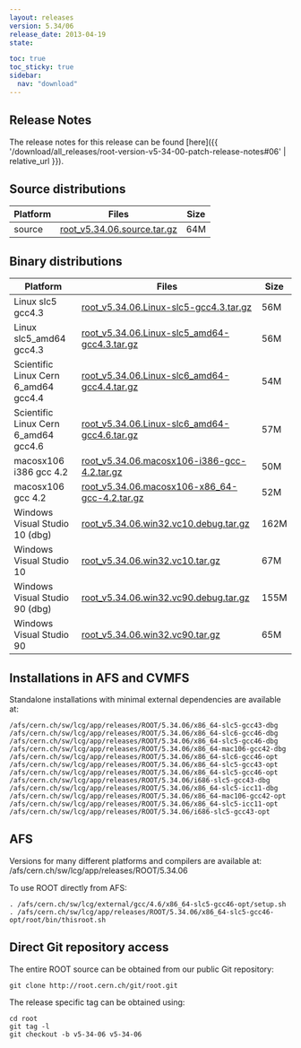 ```yaml
---
layout: releases
version: 5.34/06
release_date: 2013-04-19
state:

toc: true
toc_sticky: true
sidebar:
  nav: "download"
---
```



## Release Notes
The release notes for this release can be found [here]({{ '/download/all_releases/root-version-v5-34-00-patch-release-notes#06' | relative_url }}).

## Source distributions

| Platform       | Files | Size |
|-----------|-------|-----|
| source | [root_v5.34.06.source.tar.gz](https://root.cern.ch/download/root_v5.34.06.source.tar.gz) |  64M |


## Binary distributions

| Platform       | Files | Size |
|-----------|-------|-----|
| Linux slc5 gcc4.3 | [root_v5.34.06.Linux-slc5-gcc4.3.tar.gz](https://root.cern.ch/download/root_v5.34.06.Linux-slc5-gcc4.3.tar.gz) |  56M |
| Linux slc5_amd64 gcc4.3 | [root_v5.34.06.Linux-slc5_amd64-gcc4.3.tar.gz](https://root.cern.ch/download/root_v5.34.06.Linux-slc5_amd64-gcc4.3.tar.gz) |  56M |
| Scientific Linux Cern 6_amd64 gcc4.4 | [root_v5.34.06.Linux-slc6_amd64-gcc4.4.tar.gz](https://root.cern.ch/download/root_v5.34.06.Linux-slc6_amd64-gcc4.4.tar.gz) |  54M |
| Scientific Linux Cern 6_amd64 gcc4.6 | [root_v5.34.06.Linux-slc6_amd64-gcc4.6.tar.gz](https://root.cern.ch/download/root_v5.34.06.Linux-slc6_amd64-gcc4.6.tar.gz) |  57M |
| macosx106 i386 gcc 4.2 | [root_v5.34.06.macosx106-i386-gcc-4.2.tar.gz](https://root.cern.ch/download/root_v5.34.06.macosx106-i386-gcc-4.2.tar.gz) |  50M |
| macosx106 gcc 4.2 | [root_v5.34.06.macosx106-x86_64-gcc-4.2.tar.gz](https://root.cern.ch/download/root_v5.34.06.macosx106-x86_64-gcc-4.2.tar.gz) |  52M |
| Windows Visual Studio 10 (dbg) | [root_v5.34.06.win32.vc10.debug.tar.gz](https://root.cern.ch/download/root_v5.34.06.win32.vc10.debug.tar.gz) | 162M |
| Windows Visual Studio 10 | [root_v5.34.06.win32.vc10.tar.gz](https://root.cern.ch/download/root_v5.34.06.win32.vc10.tar.gz) |  67M |
| Windows Visual Studio 90 (dbg) | [root_v5.34.06.win32.vc90.debug.tar.gz](https://root.cern.ch/download/root_v5.34.06.win32.vc90.debug.tar.gz) | 155M |
| Windows Visual Studio 90 | [root_v5.34.06.win32.vc90.tar.gz](https://root.cern.ch/download/root_v5.34.06.win32.vc90.tar.gz) |  65M |



## Installations in AFS and CVMFS
Standalone installations with minimal external dependencies are available at:
~~~
/afs/cern.ch/sw/lcg/app/releases/ROOT/5.34.06/x86_64-slc5-gcc43-dbg
/afs/cern.ch/sw/lcg/app/releases/ROOT/5.34.06/x86_64-slc6-gcc46-dbg
/afs/cern.ch/sw/lcg/app/releases/ROOT/5.34.06/x86_64-slc5-gcc46-dbg
/afs/cern.ch/sw/lcg/app/releases/ROOT/5.34.06/x86_64-mac106-gcc42-dbg
/afs/cern.ch/sw/lcg/app/releases/ROOT/5.34.06/x86_64-slc6-gcc46-opt
/afs/cern.ch/sw/lcg/app/releases/ROOT/5.34.06/x86_64-slc5-gcc43-opt
/afs/cern.ch/sw/lcg/app/releases/ROOT/5.34.06/x86_64-slc5-gcc46-opt
/afs/cern.ch/sw/lcg/app/releases/ROOT/5.34.06/i686-slc5-gcc43-dbg
/afs/cern.ch/sw/lcg/app/releases/ROOT/5.34.06/x86_64-slc5-icc11-dbg
/afs/cern.ch/sw/lcg/app/releases/ROOT/5.34.06/x86_64-mac106-gcc42-opt
/afs/cern.ch/sw/lcg/app/releases/ROOT/5.34.06/x86_64-slc5-icc11-opt
/afs/cern.ch/sw/lcg/app/releases/ROOT/5.34.06/i686-slc5-gcc43-opt
~~~

## AFS
Versions for many different platforms and compilers are available at:
/afs/cern.ch/sw/lcg/app/releases/ROOT/5.34.06

To use ROOT directly from AFS:
~~~
. /afs/cern.ch/sw/lcg/external/gcc/4.6/x86_64-slc5-gcc46-opt/setup.sh
. /afs/cern.ch/sw/lcg/app/releases/ROOT/5.34.06/x86_64-slc5-gcc46-opt/root/bin/thisroot.sh
~~~

## Direct Git repository access
The entire ROOT source can be obtained from our public Git repository:

~~~
git clone http://root.cern.ch/git/root.git
~~~
The release specific tag can be obtained using:
~~~
cd root
git tag -l
git checkout -b v5-34-06 v5-34-06
~~~
